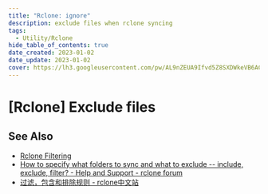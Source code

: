 ```yaml
---
title: "Rclone: ignore"
description: exclude files when rclone syncing
tags:
  - Utility/Rclone
hide_table_of_contents: true
date_created: 2023-01-02
date_update: 2023-01-02
cover: https://lh3.googleusercontent.com/pw/AL9nZEUA9Ifvd5Z8SXDWkeVB6AC4MPGwnXaL6kBXNPoXwOQQ2jOcZ1Jw_0p8TKK8C3ZX0e67_FOY15eDrm7aaXSQJcKtoUzC80SAQEHsaBy6qS2AqNNs5VUFNXBKm439y_1wkvmDl-PnL8ReojnIumNlEvOXBg=w800-no?authuser=0
---
```


[Rclone] Exclude files
======================


See Also
--------

- [Rclone Filtering](https://rclone.org/filtering/)
- [How to specify what folders to sync and what to exclude -- include, exclude, filter? - Help and Support - rclone forum](https://forum.rclone.org/t/how-to-specify-what-folders-to-sync-and-what-to-exclude-include-exclude-filter/21821)
- [过滤，包含和排除规则 - rclone中文站](https://www.rclone.cn/document/%E8%BF%87%E6%BB%A4%EF%BC%8C%E5%8C%85%E5%90%AB%E5%92%8C%E6%8E%92%E9%99%A4%E8%A7%84%E5%88%99/)

